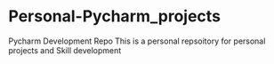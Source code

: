 # Personal-Pycharm_projects
Pycharm Development Repo
This is a  personal repsoitory for personal projects and Skill development
